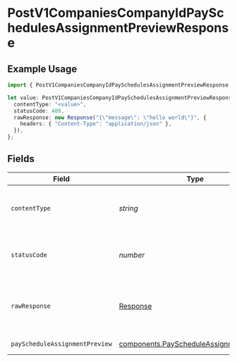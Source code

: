 # PostV1CompaniesCompanyIdPaySchedulesAssignmentPreviewResponse

## Example Usage

```typescript
import { PostV1CompaniesCompanyIdPaySchedulesAssignmentPreviewResponse } from "@gusto/embedded-api/models/operations";

let value: PostV1CompaniesCompanyIdPaySchedulesAssignmentPreviewResponse = {
  contentType: "<value>",
  statusCode: 409,
  rawResponse: new Response("{\"message\": \"hello world\"}", {
    headers: { "Content-Type": "application/json" },
  }),
};
```

## Fields

| Field                                                                                              | Type                                                                                               | Required                                                                                           | Description                                                                                        |
| -------------------------------------------------------------------------------------------------- | -------------------------------------------------------------------------------------------------- | -------------------------------------------------------------------------------------------------- | -------------------------------------------------------------------------------------------------- |
| `contentType`                                                                                      | *string*                                                                                           | :heavy_check_mark:                                                                                 | HTTP response content type for this operation                                                      |
| `statusCode`                                                                                       | *number*                                                                                           | :heavy_check_mark:                                                                                 | HTTP response status code for this operation                                                       |
| `rawResponse`                                                                                      | [Response](https://developer.mozilla.org/en-US/docs/Web/API/Response)                              | :heavy_check_mark:                                                                                 | Raw HTTP response; suitable for custom response parsing                                            |
| `payScheduleAssignmentPreview`                                                                     | [components.PayScheduleAssignmentPreview](../../models/components/payscheduleassignmentpreview.md) | :heavy_minus_sign:                                                                                 | Example response                                                                                   |
